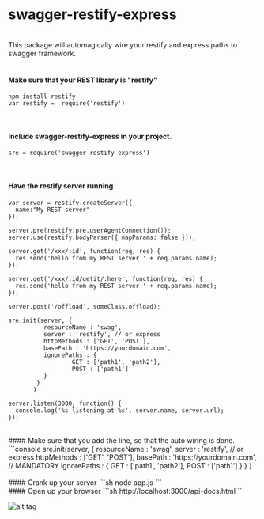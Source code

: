 swagger-restify-express
=========
<br>
This package will automagically wire your restify and express paths to swagger framework.
<br><br>

#### Make sure that your REST library is "restify"
```console
npm install restify
var restify =  require('restify')
```
<br>

#### Include swagger-restify-express in your project.
```console
sre = require('swagger-restify-express')
```
<br>

#### Have the restify server running
```console
var server = restify.createServer({
  name:"My REST server"
});

server.pre(restify.pre.userAgentConnection());
server.use(restify.bodyParser({ mapParams: false }));

server.get('/xxx/:id', function(req, res) {
  res.send('hello from my REST server ' + req.params.name);
});

server.get('/xxx/:id/getit/:here', function(req, res) {
  res.send('hello from my REST server ' + req.params.name);
});

server.post('/offload', someClass.offload);

sre.init(server, {
		  resourceName : 'swag',
		  server : 'restify', // or express
		  httpMethods : ['GET', 'POST'],
		  basePath : 'https://yourdomain.com',
		  ignorePaths : {
		  	      GET : ['path1', 'path2'],
			      POST : ['path1']
		  }
		}
       )

server.listen(3000, function() {
  console.log('%s listening at %s', server.name, server.url);
});
```
<br>
#### Make sure that you add the line, so that the auto wiring is done.
```console
sre.init(server, {
		  resourceName : 'swag',
		  server : 'restify', // or express
		  httpMethods : ['GET', 'POST'],
		  basePath : 'https://yourdomain.com',  // MANDATORY
		  ignorePaths : {
		  	      GET : ['path1', 'path2'],
			      POST : ['path1']
		  }
		}
       )
```

<br>
#### Crank up your server
```sh
node app.js
```
<br>
#### Open up your browser
```sh
http://localhost:3000/api-docs.html
```


![alt tag](https://raw.githubusercontent.com/manojkumarmc/swagger-restify-express/master/swagger-ui.jpg)




 
  
   
   
  
